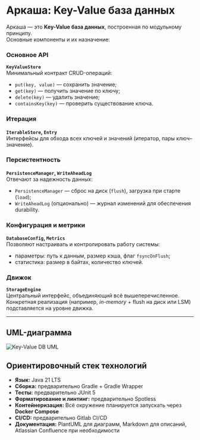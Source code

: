 # Аркаша: Key-Value база данных

Аркаша — это **Key-Value база данных**, построенная по модульному принципу.  
Основные компоненты и их назначение:

### Основное API
**`KeyValueStore`**  
Минимальный контракт CRUD-операций:
- `put(key, value)` — сохранить значение;
- `get(key)` — получить значение по ключу;
- `delete(key)` — удалить значение;
- `containsKey(key)` — проверить существование ключа.

### Итерация
**`IterableStore`, `Entry`**  
Интерфейсы для обхода всех ключей и значений (итератор, пары ключ–значение).

### Персистентность
**`PersistenceManager`, `WriteAheadLog`**  
Отвечают за надежность данных:
- `PersistenceManager` — сброс на диск (`flush`), загрузка при старте (`load`);
- `WriteAheadLog` (опционально) — журнал изменений для обеспечения durability.

### Конфигурация и метрики
**`DatabaseConfig`, `Metrics`**  
Позволяют настраивать и контролировать работу системы:
- параметры: путь к данным, размер кэша, флаг `fsyncOnFlush`;
- статистика: размер в байтах, количество ключей.

### Движок
**`StorageEngine`**  
Центральный интерфейс, объединяющий всё вышеперечисленное.  
Конкретная реализация (например, *in-memory* + flush на диск или LSM) подставляется на уровне движка.

---

## UML-диаграмма

![Key-Value DB UML](https://www.plantuml.com/plantuml/png/RLJTZXir5BwVfpZg3JCY6-Xj54LTeFn8JLEH01V0XMVc91dgiKUsXsqAI6sHGAWNAwwvWYS8e8K8jBklu7cZUknaOcSsKgJnET_vEP_FvmTI4Q7gaaRoQS4g8aW96ILIdYibYhHM-4d6sRnuZl2k1v5halEBWgrWIQX4pqCBXcfJ8N2XrZoA2gPGB4c6y05H92KIuRi8u6rU8LkGb6BCI8aZc2jXqYKZiCQF2SifjhXC857OHmw0LwhWJEuZPkwKj36vu5K_mhfe8PLroJWn3bHZvvpOMfHBZ9Fe1xzjhn_NULMh-2bkHf1k57xvzG2-9RJ6mz5MMM40CPLSUuIEdSMMov6YmXDWoZb5mcmxl3ISuZdBvnUa2clYimepXVdHKbSvKTZFr4vZRpJWoOroGUX3rbhpeF1IRbWsOn_IMgu3HqcUVTuEs-x3UwQE8TyG5V8rLroG5JvaguBj6SiuMnOhGtYt0-zRYsKJXIoaGfPX2tXoF4u9Ctc4hOjA59czigdxF4uLfdJ63kNrrS_icgESv76U7djBB0NjxB4nK6z_WZc_48N2ypMI_15VkLIagf3bOTG0-hio4mjUfb9n5gvDIxjRlxVWpFn0_w5t-jRy_zNRvYUzQowjtMSRHK5eyVmmZUBsNkBzJixIRp1JoQ6AdKpmqc5Qc_Htr89RZ6bviKzaFljfmfNw55U6MB6n7PpvLBPdsNLeQar9DTxpuhLkrI1i5XIdz1tZHrv8SdX30dZtVfnqw3fRMn6VlZ1dTnS8bExc7q30QgXqP_ELxYo1qWEWhtGI4EtBsrawUVV2_MtvNV_LN9fTsRaj2PKu_duuF5xCuSCW9y4JDuBZovm4iF3z687_CdDdJSAQDYhKPnzmb-H3q70uwGJT1mT5J5jMpqaKoDEc29BQETr5HL6mnK6-lijNt0YwfKqiyYuwQudISmRXtUgzasFt7KMCAuHx7o4pfWpKfa89iKqnNanyuPXZ0isF-hPveM-QN_ILlcvU3xvYpS_DAtsZ_snUmnDAcFfi-WZqjRw2veL1_wst-l_cPNCv1FsRlZ7ddVvFRy6aU6dYjislpQlM3Uq1z3_wQdWFY8J7zwF7zmsLUuazG9RN9Nq3)

## Ориентировочный стек технологий

- **Язык:** Java 21 LTS   
- **Сборка:** предварительно Gradle + Gradle Wrapper  
- **Тесты:** предварительно JUnit 5  
- **Форматирование и линтинг:** предварительно Spotless  
- **Контейнеризация:** Всё окружение планируется запускать через **Docker Compose**  
- **CI/CD:** предварительно Gitlab CI/CD 
- **Документация:** PlantUML для диаграмм, Markdown для описаний, Atlassian Confluence при необходимости
